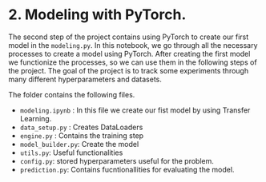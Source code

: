 
# 2. Modeling with PyTorch.
The second step of the project contains using PyTorch to create our first model in the `modeling.py`.
In this notebook, we go through all the necessary processes to create a model using PyTorch.
After creating the first model we functionize the processes, so we can use them in the following steps of the project.
The goal of the project is to track some experiments through many different hyperparameters and datasets.

The folder contains the following files.

* `modeling.ipynb` : In this file we create our fist model by using Transfer Learning. 
* `data_setup.py` : Creates DataLoaders
* `engine.py` : Contains the training step
* `model_builder.py`: Create the model
* `utils.py`: Useful functionalities
* `config.py`: stored hyperparameters useful for the problem.
* `prediction.py`: Contains fucntionallities for evaluating the model. 
